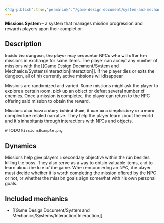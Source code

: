 ```yaml
---
{"dg-publish":true,"permalink":"/game-design-document/system-and-mechanics/systems/missions/"}
---
```


**Missions System** – a system that manages mission progression and rewards players upon their completion.
## Description
Inside the dungeon, the player may encounter NPCs who will offer him missions in exchange for some items. The player can accept any number of missions with the [[Game Design Document/System and Mechanics/Systems/Interaction\|Interaction]].
If the player dies or exits the dungeon, all of his currently active missions will disappear.

Missions are randomized and varied. Some missions might ask the player to explore a certain room, pick up an object or defeat several number of enemies. 
Once a mission is completed, the player can return to the NPC offering said mission to obtain the reward.

Missions also have a story behind them, it can be a simple story or a more complex lore related narrative. They help the player learn about the world and it's inhabitants through interactions with NPCs and objects.

#TODO `MissionsExample.png`
## Dynamics
Missions help give players a secondary objective within the run besides killing the boss. They also serve as a way to obtain valuable items, and to learn about the lore of the game. 
When encountering an NPC, the player must decide whether it is worth completing the mission offered by the NPC or not, or whether the mission goals align somewhat with his own personal goals.
## Included mechanics
- [[Game Design Document/System and Mechanics/Systems/Interaction\|Interaction]]
